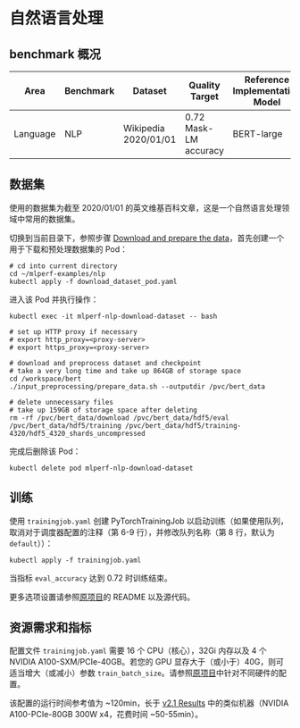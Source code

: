 # 自然语言处理

## benchmark 概况

| Area     | Benchmark | Dataset              | Quality Target        | Reference Implementation Model |
| -------- | --------- | -------------------- | --------------------- | ------------------------------ |
| Language | NLP       | Wikipedia 2020/01/01 | 0.72 Mask-LM accuracy | BERT-large                     |

## 数据集

使用的数据集为截至 2020/01/01 的英文维基百科文章，这是一个自然语言处理领域中常用的数据集。

切换到当前目录下，参照步骤 [Download and prepare the data](https://github.com/mlcommons/training_results_v2.1/tree/main/NVIDIA/benchmarks/bert/implementations/pytorch-22.09#download-and-prepare-the-data)，首先创建一个用于下载和预处理数据集的 Pod：

```shell
# cd into current directory
cd ~/mlperf-examples/nlp
kubectl apply -f download_dataset_pod.yaml
```

进入该 Pod 并执行操作：

```shell
kubectl exec -it mlperf-nlp-download-dataset -- bash

# set up HTTP proxy if necessary
# export http_proxy=<proxy-server>
# export https_proxy=<proxy-server>

# download and preprocess dataset and checkpoint
# take a very long time and take up 864GB of storage space
cd /workspace/bert
./input_preprocessing/prepare_data.sh --outputdir /pvc/bert_data

# delete unnecessary files
# take up 159GB of storage space after deleting
rm -rf /pvc/bert_data/download /pvc/bert_data/hdf5/eval /pvc/bert_data/hdf5/training /pvc/bert_data/hdf5/training-4320/hdf5_4320_shards_uncompressed
```

完成后删除该 Pod：

```shell
kubectl delete pod mlperf-nlp-download-dataset
```

## 训练

使用 `trainingjob.yaml` 创建 PyTorchTrainingJob 以启动训练（如果使用队列，取消对于调度器配置的注释（第 6-9 行），并修改队列名称（第 8 行，默认为 `default`））：

```shell
kubectl apply -f trainingjob.yaml
```

当指标 `eval_accuracy` 达到 0.72 时训练结束。

更多选项设置请参照[原项目](https://github.com/mlcommons/training_results_v2.1/tree/main/NVIDIA/benchmarks/bert/implementations/pytorch-22.09)的 README 以及源代码。

## 资源需求和指标

配置文件 `trainingjob.yaml` 需要 16 个 CPU（核心），32Gi 内存以及 4 个 NVIDIA A100-SXM/PCIe-40GB。若您的 GPU 显存大于（或小于）40G，则可适当增大（或减小）参数 `train_batch_size`。请参照[原项目](https://github.com/mlcommons/training_results_v2.1/tree/main/NVIDIA/benchmarks/bert/implementations/pytorch-22.09)中针对不同硬件的配置。

该配置的运行时间参考值为 ~120min，长于 [v2.1 Results](https://mlcommons.org/en/training-normal-21/) 中的类似机器（NVIDIA A100-PCIe-80GB 300W x4，花费时间 ~50-55min）。
